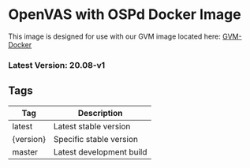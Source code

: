# OpenVAS with OSPd Docker Image

This image is designed for use with our GVM image located here: [GVM-Docker](https://github.com/DigitalLabsIndra/OpenVAS-Docker)

### Latest Version: 20.08-v1

## Tags

| Tag       | Description              |
| --------- | ------------------------ |
| latest    | Latest stable version    |
| {version} | Specific stable version  |
| master    | Latest development build |
